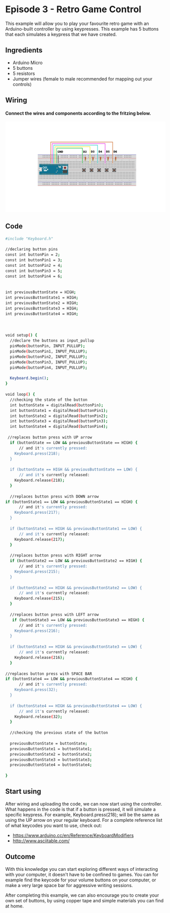 # Episode 3 - Retro Game Control
This example will allow you to play your favourite retro game with an Arduino-built controller by using keypresses. This example has 5 buttons that each simulates a keypress that we have created. 



## Ingredients
- Arduino Micro
- 5 buttons
- 5 resistors
- Jumper wires (female to male recommended for mapping out your controls)


## Wiring
#### Connect the wires and components according to the fritzing below.
![alt text](episode3_fritzing.png "Schematic design")



## Code

```sh
#include "Keyboard.h"

//declaring button pins
const int buttonPin = 2;          
const int buttonPin1 = 3;
const int buttonPin2 = 4;   
const int buttonPin3 = 5;
const int buttonPin4 = 6;


int previousButtonState = HIGH; 
int previousButtonState1 = HIGH;
int previousButtonState2 = HIGH;
int previousButtonState3 = HIGH;
int previousButtonState4 = HIGH;



void setup() {
  //declare the buttons as input_pullup
  pinMode(buttonPin, INPUT_PULLUP);
  pinMode(buttonPin1, INPUT_PULLUP);
  pinMode(buttonPin2, INPUT_PULLUP);
  pinMode(buttonPin3, INPUT_PULLUP);
  pinMode(buttonPin4, INPUT_PULLUP);
  
  Keyboard.begin();
}

void loop() {
  //checking the state of the button
  int buttonState = digitalRead(buttonPin);
  int buttonState1 = digitalRead(buttonPin1);
  int buttonState2 = digitalRead(buttonPin2);
  int buttonState3 = digitalRead(buttonPin3);
  int buttonState4 = digitalRead(buttonPin4);
  
 //replaces button press with UP arrow
  if (buttonState == LOW && previousButtonState == HIGH) {
      // and it's currently pressed:
    Keyboard.press(218);
  }

  if (buttonState == HIGH && previousButtonState == LOW) {
      // and it's currently released:
    Keyboard.release(218);
  }
  
  //replaces button press with DOWN arrow
if (buttonState1 == LOW && previousButtonState1 == HIGH) {
      // and it's currently pressed:
    Keyboard.press(217);
  }

  if (buttonState1 == HIGH && previousButtonState1 == LOW) {
      // and it's currently released:
    Keyboard.release(217);
  }
  
  //replaces button press with RIGHT arrow
  if (buttonState2 == LOW && previousButtonState2 == HIGH) {
      // and it's currently pressed:
    Keyboard.press(215);
  }

  if (buttonState2 == HIGH && previousButtonState2 == LOW) {
      // and it's currently released:
    Keyboard.release(215);
  }
  
  //replaces button press with LEFT arrow
   if (buttonState3 == LOW && previousButtonState3 == HIGH) {
      // and it's currently pressed:
    Keyboard.press(216);
  }

  if (buttonState3 == HIGH && previousButtonState3 == LOW) {
      // and it's currently released:
    Keyboard.release(216);
  }
  
//replaces button press with SPACE BAR
if (buttonState4 == LOW && previousButtonState4 == HIGH) {
      // and it's currently pressed:
    Keyboard.press(32);
  }

  if (buttonState4 == HIGH && previousButtonState4 == LOW) {
      // and it's currently released:
    Keyboard.release(32);
  }

  //checking the previous state of the button
  
  previousButtonState = buttonState;
  previousButtonState1 = buttonState1;
  previousButtonState2 = buttonState2;
  previousButtonState3 = buttonState3;
  previousButtonState4 = buttonState4;

}

```

## Start using

After wiring and uploading the code, we can now start using the controller. What happens in the code is that if a button is pressed, it will simulate a specific keypress. For example, Keyboard.press(218); will be the same as using the UP arrow on your regular keyboard. For a complete reference list of what keycodes you want to use, check out: 
- <https://www.arduino.cc/en/Reference/KeyboardModifiers> 
- <http://www.asciitable.com/> 


## Outcome

With this knowledge you can start exploring different ways of interacting with your computer, it doesn't have to be confined to games. You can for example find the keycode for your volume buttons on your computer, or make a very large space bar for aggressive writing sessions. 

After completing this example, we can also encourage you to create your own set of buttons, by using copper tape and simple materials you can find at home. 




